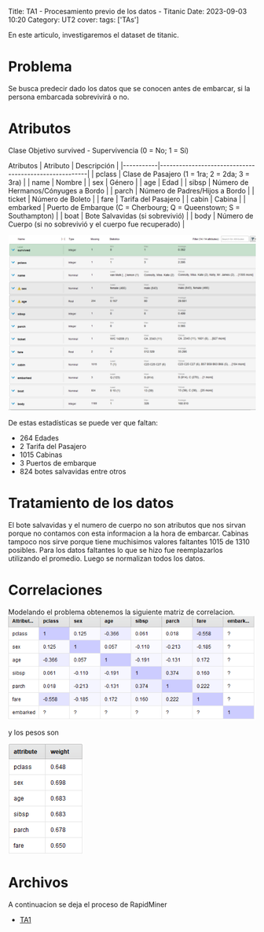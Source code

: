 Title: TA1 - Procesamiento previo de los datos - Titanic
Date: 2023-09-03 10:20
Category: UT2
cover:
tags: ['TAs']

En este articulo, investigaremos el dataset de titanic.

# Problema

Se busca predecir dado los datos que se conocen antes de embarcar, si la persona embarcada sobrevivirá o no.

# Atributos

Clase Objetivo
survived - Supervivencia (0 = No; 1 = Sí)

Atributos
| Atributo | Descripción |
|-----------|-------------------------------------------------------|
| pclass | Clase de Pasajero (1 = 1ra; 2 = 2da; 3 = 3ra) |
| name | Nombre |
| sex | Género |
| age | Edad |
| sibsp | Número de Hermanos/Cónyuges a Bordo |
| parch | Número de Padres/Hijos a Bordo |
| ticket | Número de Boleto |
| fare | Tarifa del Pasajero |
| cabin | Cabina |
| embarked | Puerto de Embarque (C = Cherbourg; Q = Queenstown; S = Southampton) |
| boat | Bote Salvavidas (si sobrevivió) |
| body | Número de Cuerpo (si no sobrevivió y el cuerpo fue recuperado) |

![atributos](https://github.com/gcabrera243/gcabrera243.github.io/blob/main/content/UT2/TAs/TA1/Atributos.png?raw=true)

De estas estadísticas se puede ver que faltan:

-   264 Edades
-   2 Tarifa del Pasajero
-   1015 Cabinas
-   3 Puertos de embarque
-   824 botes salvavidas
    entre otros

# Tratamiento de los datos

El bote salvavidas y el numero de cuerpo no son atributos que nos sirvan porque no contamos con esta informacion a la hora de embarcar.
Cabinas tampoco nos sirve porque tiene muchisimos valores faltantes 1015 de 1310 posibles.
Para los datos faltantes lo que se hizo fue reemplazarlos utilizando el promedio.
Luego se normalizan todos los datos.

# Correlaciones

Modelando el problema obtenemos la siguiente matriz de correlacion.
![CorrelationMatrix](https://github.com/gcabrera243/gcabrera243.github.io/blob/main/content/UT2/TAs/TA1/CorrelationMatrix.png?raw=true)

y los pesos son

![Weights](https://github.com/gcabrera243/gcabrera243.github.io/blob/main/content/UT2/TAs/TA1/Weights.png?raw=true)

# Archivos

A continuacion se deja el proceso de RapidMiner

-   [TA1](https://github.com/gcabrera243/gcabrera243.github.io/blob/main/content/UT2/TAs/TA1/TA1.rmp?raw=true)
